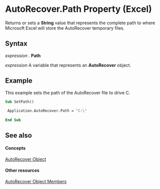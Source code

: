 
# AutoRecover.Path Property (Excel)

Returns or sets a  **String** value that represents the complete path to where Microsoft Excel will store the AutoRecover temporary files.


## Syntax

 _expression_ . **Path**

 _expression_ A variable that represents an **AutoRecover** object.


## Example

This example sets the path of the AutoRecover file to drive C.


```vb
Sub SetPath() 
 
 Application.AutoRecover.Path = "C:\" 
 
End Sub
```


## See also


#### Concepts


[AutoRecover Object](02fb24e7-4823-7e52-79d7-3d2726f31227.md)
#### Other resources


[AutoRecover Object Members](a850ea2f-9e56-4776-f29c-23a5421c4649.md)
